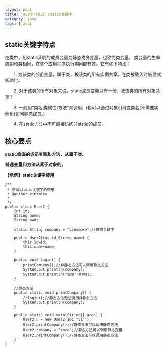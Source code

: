 ```yaml
---
layout: post
title: java学习笔记：static关键字
category: java
tags: [java]
---
```


## static关键字特点

在类中，用static声明的成员变量为静态成员变量，也称为类变量。 类变量的生命周期和类相同，在整个应用程序执行期间都有效。它有如下特点：

　　1. 为该类的公用变量，属于类，被该类的所有实例共享，在类被载入时被显式初始化。

　　2. 对于该类的所有对象来说，static成员变量只有一份。被该类的所有对象共享!!

　　3. 一般用“类名.类属性/方法”来调用。(也可以通过对象引用或类名(不需要实例化)访问静态成员。)

　　4. 在static方法中不可直接访问非static的成员。

##  核心要点

**static修饰的成员变量和方法，从属于类。**

**普通变量和方法从属于对象的。**

**【示例】staic关键字使用**

```
/**
 * 测试static关键字的使用
 * @author vinsmoke
 *
 */
public class User2 {
    int id;
    String name;
    String pwd;

    static String company = "vinsmoke";//静态关键字

    public User2(int id,String name) {
        this.id=id;
        this.name=name;
    }

    public void login() {
        printCompany();//非静态方法可以调用静态方法
        System.out.println(company);
        System.out.println("登录"+name);
    }

    //静态方法
    public static void printCompany() {
        //login();//静态方法无法调用非静态方法
        System.out.println(company);
    }

    public static void main(String[] args) {
        User2 u = new User2(101,"vin");
        User2.printCompany();//静态方法可以调用静态方法
        User2.company = "zoro";//静态方法可以调用静态变量
        User2.printCompany();//静态方法可以调用静态方法
    }
}
```
